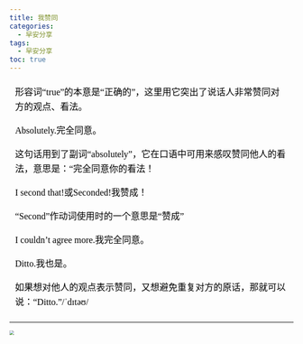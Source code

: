 ```yaml
---
title: 我赞同
categories:
  - 早安分享
tags:
  - 早安分享
toc: true 
---
```





<!-- It's so true!这太对了！

形容词“true”的本意是“正确的”，这里用它突出了说话人非常赞同对方的观点、看法。

Absolutely.完全同意。

这句话用到了副词“absolutely”，它在口语中可用来感叹赞同他人的看法，意思是：“完全同意你的看法！

I second that!或Seconded!我赞成！

“Second”作动词使用时的一个意思是“赞成”

I couldn’t agree more.我完全同意。

Ditto.我也是。

如果想对他人的观点表示赞同，又想避免重复对方的原话，那就可以说：“Ditto.”/ˈdɪtəʊ/ -->



<section id="nice" data-tool="mdnice编辑器" data-website="https://www.mdnice.com" style="font-size: 16px; color: black; padding: 0 10px; line-height: 1.6; word-spacing: 0px; letter-spacing: 0px; word-break: break-word; word-wrap: break-word; text-align: left; font-family: Optima-Regular, Optima, PingFangSC-light, PingFangTC-light, 'PingFang SC', Cambria, Cochin, Georgia, Times, 'Times New Roman', serif;"><p data-tool="mdnice编辑器" style="font-size: 16px; padding-top: 8px; padding-bottom: 8px; margin: 0; line-height: 26px; color: black;">形容词“true”的本意是“正确的”，这里用它突出了说话人非常赞同对方的观点、看法。</p>
<p data-tool="mdnice编辑器" style="font-size: 16px; padding-top: 8px; padding-bottom: 8px; margin: 0; line-height: 26px; color: black;">Absolutely.完全同意。</p>
<p data-tool="mdnice编辑器" style="font-size: 16px; padding-top: 8px; padding-bottom: 8px; margin: 0; line-height: 26px; color: black;">这句话用到了副词“absolutely”，它在口语中可用来感叹赞同他人的看法，意思是：“完全同意你的看法！</p>
<p data-tool="mdnice编辑器" style="font-size: 16px; padding-top: 8px; padding-bottom: 8px; margin: 0; line-height: 26px; color: black;">I second that!或Seconded!我赞成！</p>
<p data-tool="mdnice编辑器" style="font-size: 16px; padding-top: 8px; padding-bottom: 8px; margin: 0; line-height: 26px; color: black;">“Second”作动词使用时的一个意思是“赞成”</p>
<p data-tool="mdnice编辑器" style="font-size: 16px; padding-top: 8px; padding-bottom: 8px; margin: 0; line-height: 26px; color: black;">I couldn’t agree more.我完全同意。</p>
<p data-tool="mdnice编辑器" style="font-size: 16px; padding-top: 8px; padding-bottom: 8px; margin: 0; line-height: 26px; color: black;">Ditto.我也是。</p>
<p data-tool="mdnice编辑器" style="font-size: 16px; padding-top: 8px; padding-bottom: 8px; margin: 0; line-height: 26px; color: black;">如果想对他人的观点表示赞同，又想避免重复对方的原话，那就可以说：“Ditto.”/ˈdɪtəʊ/</p>
</section>

---


<img src="/img/yes.png" style="zoom:50%;" />